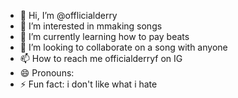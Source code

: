 - 👋 Hi, I’m @offlicialderry
- 👀 I’m interested in mmaking songs
- 🌱 I’m currently learning how to pay beats
- 💞️ I’m looking to collaborate on a song with anyone
- 📫 How to reach me officialderryf on IG
- 😄 Pronouns: 
- ⚡ Fun fact: i don't like what i hate

<!---
offlicialderry/offlicialderry is a ✨ special ✨ repository because its `README.md` (this file) appears on your GitHub profile.
You can click the Preview link to take a look at your changes.
--->
